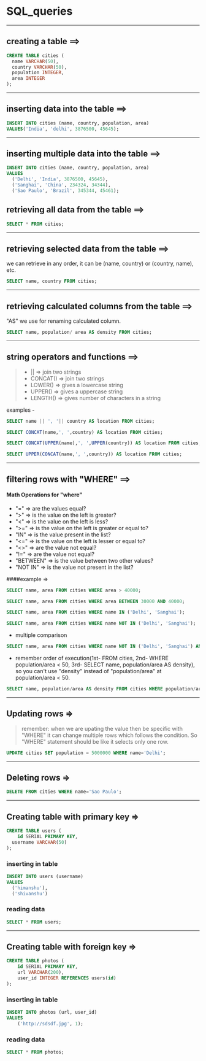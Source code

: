 # SQL_queries

---

## creating a table ==>

```sql
CREATE TABLE cities (
  name VARCHAR(50),
  country VARCHAR(50),
  population INTEGER,
  area INTEGER
);
```

---

## inserting data into the table ==>

```sql
INSERT INTO cities (name, country, population, area)
VALUES('India', 'delhi', 3876500, 45645);
```

---

## inserting multiple data into the table ==>

```sql
INSERT INTO cities (name, country, population, area)
VALUES
  ('Delhi', 'India', 3876500, 45645),
  ('Sanghai', 'China', 234324, 34344),
  ('Sao Paulo', 'Brazil', 345344, 45461);
```

## retrieving all data from the table ==>

```sql
SELECT * FROM cities;
```

---

## retrieving selected data from the table ==>

we can retrieve in any order, it can be (name, country) or (country, name), etc.
```sql
SELECT name, country FROM cities;
```

---

## retrieving calculated columns from the table ==>
"AS" we use for renaming calculated column.

```sql
SELECT name, population/ area AS density FROM cities;
```

---

## string operators and functions ==>

>- || => join two strings
>- CONCAT() => join two strings
>- LOWER() => gives a lowercase string
>- UPPER() => gives a uppercase string
>- LENGTH() => gives number of characters in a string

examples -
```sql
SELECT name || ', '|| country AS location FROM cities; 
```
```sql
SELECT CONCAT(name,', ',country) AS location FROM cities;
```
```sql
SELECT CONCAT(UPPER(name),', ',UPPER(country)) AS location FROM cities;
```
```sql
SELECT UPPER(CONCAT(name,', ',country)) AS location FROM cities;
```

---

## filtering rows with "WHERE" ==>

#### Math Operations for "where"
- "=" => are the values equal?
- ">" => is the value on the left is greater?
- "<" => is the value on the left is less?
- ">=" => is the value on the left is greater or equal to?
- "IN" => is the value present in the list?
- "<=" => is the value on the left is lesser or equal to?
- "<>" => are the value not equal?
- "!=" => are the value not equal?
- "BETWEEN" => is the value between two other values?
- "NOT IN" => is the value not present in the list?

####example =>

```sql
SELECT name, area FROM cities WHERE area > 40000;
```
```sql
SELECT name, area FROM cities WHERE area BETWEEN 30000 AND 40000;
```
```sql
SELECT name, area FROM cities WHERE name IN ('Delhi', 'Sanghai');
```
```sql
SELECT name, area FROM cities WHERE name NOT IN ('Delhi', 'Sanghai');
```
- multiple comparison
```sql
SELECT name, area FROM cities WHERE name NOT IN ('Delhi', 'Sanghai') AND area > 45500;
```
- remember order of execution(1st- FROM cities, 2nd- WHERE population/area < 50, 3rd- SELECT name, population/area AS density), so you can't use "density" instead of "population/area" at population/area < 50.
```sql
SELECT name, population/area AS density FROM cities WHERE population/area < 50;
```

---

## Updating rows =>
> remember: when we are upating the value then be specific with "WHERE" it can change multiple rows which follows the condition. So "WHERE" statement should be like it selects only one row.

```sql
UPDATE cities SET population = 5000000 WHERE name='Delhi';
```

---

## Deleting rows =>

```sql
DELETE FROM cities WHERE name='Sao Paulo';
```

---

## Creating table with primary key =>

```sql
CREATE TABLE users (
	id SERIAL PRIMARY KEY,
  username VARCHAR(50)
);
```
### inserting in table
```sql
INSERT INTO users (username)
VALUES
  ('himanshu'),
  ('shivanshu')
```
### reading data
```sql
SELECT * FROM users;
```

---
## Creating table with foreign key =>
```sql
CREATE TABLE photos (
	id SERIAL PRIMARY KEY,
  	url VARCHAR(200),
  	user_id INTEGER REFERENCES users(id)
);
```
### inserting in table
```sql
INSERT INTO photos (url, user_id)
VALUES
	('http://sdsdf.jpg', 1);
```
### reading data
```sql
SELECT * FROM photos;
```
